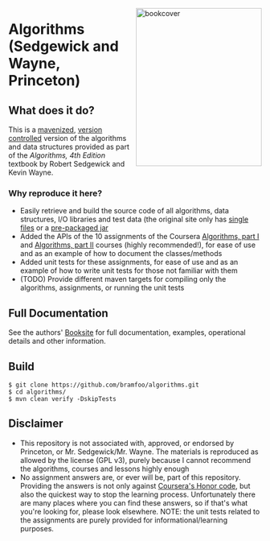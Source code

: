 <img alt="bookcover" align="right"
     src="http://algs4.cs.princeton.edu/cover.png" height="314" width="250"/>

# Algorithms (Sedgewick and Wayne, Princeton)

## What does it do?

This is a [mavenized](http://maven.apache.org/), [version controlled](http://git-scm.com/) version of the algorithms and data structures provided as part of the *Algorithms, 4th Edition* textbook  by Robert Sedgewick and Kevin Wayne.

### Why reproduce it here?
- Easily retrieve and build the source code of all algorithms, data structures, I/O libraries and test data (the original site only has [single files](http://algs4.cs.princeton.edu/code/) or a [pre-packaged jar](http://algs4.cs.princeton.edu/code/algs4-package.jar)
- Added the APIs of the 10 assignments of the Coursera [Algorithms, part I](https://www.coursera.org/course/algs4partI) and [Algorithms, part II](https://www.coursera.org/course/algs4partII) courses (highly recommended!), for ease of use and as an example of how to document the classes/methods
- Added unit tests for these assignments, for ease of use and as an example of how to write unit tests for those not familiar with them
- (TODO) Provide different maven targets for compiling only the algorithms, assignments, or running the unit tests


## Full Documentation

See the authors' [Booksite](http://algs4.cs.princeton.edu/) for full documentation, examples, operational details and other information.

## Build

```
$ git clone https://github.com/bramfoo/algorithms.git
$ cd algorithms/
$ mvn clean verify -DskipTests
```

## Disclaimer
- This repository is not associated with, approved, or endorsed by Princeton, or Mr. Sedgewick/Mr. Wayne. The materials is reproduced as allowed by the license (GPL v3), purely because I cannot recommend the algorithms, courses and lessons highly enough
- No assignment answers are, or ever will be, part of this repository. Providing the answers is not only against [Coursera's Honor code](https://learner.coursera.help/hc/en-us/articles/201223999-Honor-Code-Plagiarism), but also the quickest way to stop the learning process. Unfortunately there are many places where you can find these answers, so if that's what you're looking for, please look elsewhere. NOTE: the unit tests related to the assignments are purely provided for informational/learning purposes.
